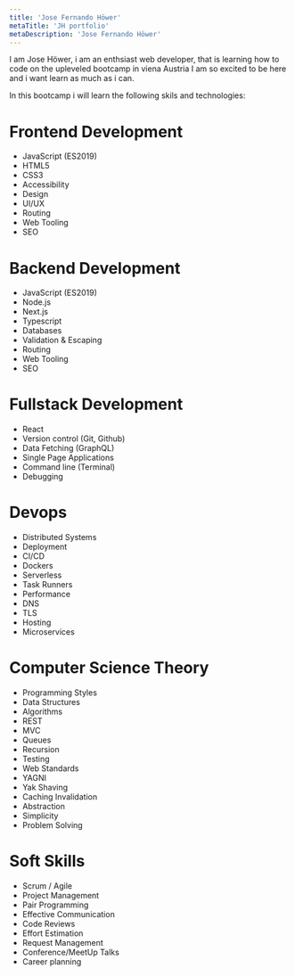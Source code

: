 ```yaml
---
title: 'Jose Fernando Höwer'
metaTitle: 'JH portfolio'
metaDescription: 'Jose Fernando Höwer'
---
```


I am Jose Höwer, i am an enthsiast web developer, that is learning how to code on the upleveled bootcamp in viena Austria I am so excited to be here and i want learn as much as i can.

In this bootcamp i will learn the following skils and technologies:

# Frontend Development

- JavaScript (ES2019)
- HTML5
- CSS3
- Accessibility
- Design
- UI/UX
- Routing
- Web Tooling
- SEO

# Backend Development

- JavaScript (ES2019)
- Node.js
- Next.js
- Typescript
- Databases
- Validation & Escaping
- Routing
- Web Tooling
- SEO

# Fullstack Development

- React
- Version control (Git, Github)
- Data Fetching (GraphQL)
- Single Page Applications
- Command line (Terminal)
- Debugging

# Devops

- Distributed Systems
- Deployment
- CI/CD
- Dockers
- Serverless
- Task Runners
- Performance
- DNS
- TLS
- Hosting
- Microservices

# Computer Science Theory

- Programming Styles
- Data Structures
- Algorithms
- REST
- MVC
- Queues
- Recursion
- Testing
- Web Standards
- YAGNI
- Yak Shaving
- Caching Invalidation
- Abstraction
- Simplicity
- Problem Solving

# Soft Skills

- Scrum / Agile
- Project Management
- Pair Programming
- Effective Communication
- Code Reviews
- Effort Estimation
- Request Management
- Conference/MeetUp Talks
- Career planning
